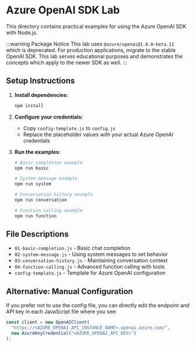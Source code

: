 # Azure OpenAI SDK Lab

This directory contains practical examples for using the Azure OpenAI SDK with Node.js.

:::warning Package Notice
This lab uses `@azure/openai@1.0.0-beta.11` which is deprecated. For production applications, migrate to the stable OpenAI SDK. This lab serves educational purposes and demonstrates the concepts which apply to the newer SDK as well.
:::

## Setup Instructions

1. **Install dependencies:**
   ```bash
   npm install
   ```

2. **Configure your credentials:**
   - Copy `config-template.js` to `config.js`
   - Replace the placeholder values with your actual Azure OpenAI credentials

3. **Run the examples:**
   ```bash
   # Basic completion example
   npm run basic
   
   # System message example
   npm run system
   
   # Conversation history example
   npm run conversation
   
   # Function calling example
   npm run function
   ```

## File Descriptions

- `01-basic-completion.js` - Basic chat completion
- `02-system-message.js` - Using system messages to set behavior
- `03-conversation-history.js` - Maintaining conversation context
- `04-function-calling.js` - Advanced function calling with tools
- `config-template.js` - Template for Azure OpenAI configuration

## Alternative: Manual Configuration

If you prefer not to use the config file, you can directly edit the endpoint and API key in each JavaScript file where you see:
```javascript
const client = new OpenAIClient(
  "https://<AZURE_OPENAI_API_INSTANCE_NAME>.openai.azure.com/",
  new AzureKeyCredential("<AZURE_OPENAI_API_KEY>")
);
```